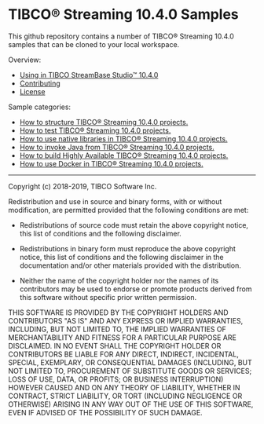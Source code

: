 # TIBCO&reg; Streaming 10.4.0 Samples

This github repository contains a number of TIBCO&reg; Streaming 10.4.0 samples that can be cloned to your local workspace.

Overview:

* [Using in TIBCO StreamBase Studio&trade; 10.4.0](docs/studio.md)
* [Contributing](docs/contributing.md)
* [License](docs/LICENSE)

Sample categories:

* [How to structure TIBCO&reg; Streaming 10.4.0 projects.](structure)
* [How to test TIBCO&reg; Streaming 10.4.0 projects.](testing)
* [How to use native libraries in TIBCO&reg; Streaming 10.4.0 projects.](nativelibrary)
* [How to invoke Java from TIBCO&reg; Streaming 10.4.0 projects.](java)
* [How to build Highly Available TIBCO&reg; Streaming 10.4.0 projects.](highavailability)
* [How to use Docker in TIBCO&reg; Streaming 10.4.0 projects.](docker)

---
Copyright (c) 2018-2019, TIBCO Software Inc.

Redistribution and use in source and binary forms, with or without
modification, are permitted provided that the following conditions are met:

* Redistributions of source code must retain the above copyright notice, this
  list of conditions and the following disclaimer.

* Redistributions in binary form must reproduce the above copyright notice,
  this list of conditions and the following disclaimer in the documentation
  and/or other materials provided with the distribution.

* Neither the name of the copyright holder nor the names of its
  contributors may be used to endorse or promote products derived from
  this software without specific prior written permission.

THIS SOFTWARE IS PROVIDED BY THE COPYRIGHT HOLDERS AND CONTRIBUTORS "AS IS"
AND ANY EXPRESS OR IMPLIED WARRANTIES, INCLUDING, BUT NOT LIMITED TO, THE
IMPLIED WARRANTIES OF MERCHANTABILITY AND FITNESS FOR A PARTICULAR PURPOSE ARE
DISCLAIMED. IN NO EVENT SHALL THE COPYRIGHT HOLDER OR CONTRIBUTORS BE LIABLE
FOR ANY DIRECT, INDIRECT, INCIDENTAL, SPECIAL, EXEMPLARY, OR CONSEQUENTIAL
DAMAGES (INCLUDING, BUT NOT LIMITED TO, PROCUREMENT OF SUBSTITUTE GOODS OR
SERVICES; LOSS OF USE, DATA, OR PROFITS; OR BUSINESS INTERRUPTION) HOWEVER
CAUSED AND ON ANY THEORY OF LIABILITY, WHETHER IN CONTRACT, STRICT LIABILITY,
OR TORT (INCLUDING NEGLIGENCE OR OTHERWISE) ARISING IN ANY WAY OUT OF THE USE
OF THIS SOFTWARE, EVEN IF ADVISED OF THE POSSIBILITY OF SUCH DAMAGE.
